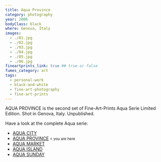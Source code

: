 ```yaml
---
title: Aqua Province
category: photography
year: 2006
bodyClass: black
where: Genova, Italy
images:
  - ./01.jpg
  - ./02.jpg
  - ./03.jpg
  - ./04.jpg
  - ./05.jpg
  - ./06.jpg
fineartprints_link: true ## true or false
fumes_category: art
tags:
  - personal-work
  - black-and-white
  - fine-art-photography
  - fine-art-prints
---
```


AQUA PROVINCE is the second set of Fine-Art-Prints Aqua Serie Limited Edition. Shot in Genova, Italy. Unpublished.

Have a look at the complete Aqua serie:

- [AQUA CITY](./aqua-city)
- [AQUA PROVINCE](./aqua-province) <small class='color_light'> < you are here </small>
- [AQUA MARKET](./aqua-market)
- [AQUA ISLAND](./aqua-island)
- [AQUA SUNDAY](./aqua-sunday)
